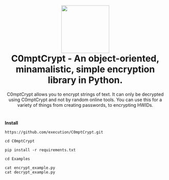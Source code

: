 <h1 align="center">
	<img src="https://www.nicepng.com/png/full/395-3955868_security-shield-lock-icon.png" width="150px"><br>
    C0mptCrypt - An object-oriented, minamalistic, simple encryption library in Python.
</h1>
<p align="center">
    C0mptCrypt allows you to encrypt strings of text. It can only be decrypted using C0mptCrypt and not by random online tools. You can use this for a variety of things from creating passwords, to encrypting HWIDs.
</p>





<h1></h1>




**Install**

```https://github.com/execution/C0mptCrypt.git```

```cd C0mptCrypt```

```pip install -r requirements.txt```

```cd Examples```

```
cat encrypt_example.py
cat decrypt_example.py
```

